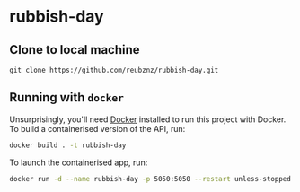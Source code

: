 # rubbish-day

## Clone to local machine

```
git clone https://github.com/reubznz/rubbish-day.git
```

## Running with `docker`

Unsurprisingly, you'll need [Docker](https://www.docker.com/products/docker-desktop) 
installed to run this project with Docker. To build a containerised version of the API, 
run:

```bash
docker build . -t rubbish-day
```

To launch the containerised app, run:

```bash
docker run -d --name rubbish-day -p 5050:5050 --restart unless-stopped rubbish-day
```

